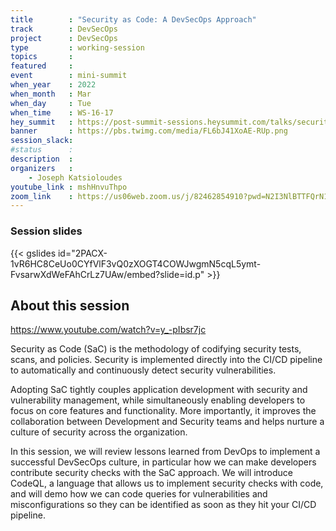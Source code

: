 ```yaml
---
title        : "Security as Code: A DevSecOps Approach"
track        : DevSecOps
project      : DevSecOps
type         : working-session
topics       :
featured     :
event        : mini-summit
when_year    : 2022
when_month   : Mar
when_day     : Tue
when_time    : WS-16-17
hey_summit   : https://post-summit-sessions.heysummit.com/talks/security-as-code-a-devsecops-approach/
banner       : https://pbs.twimg.com/media/FL6bJ41XoAE-RUp.png
session_slack:
#status      : 
description  :
organizers   :
    - Joseph Katsioloudes        
youtube_link : mshHnvuThpo
zoom_link    : https://us06web.zoom.us/j/82462854910?pwd=N2I3NlBTTFQrN1VwLzJXQW1TZ282Zz09
---
```

### Session slides

{{< gslides id="2PACX-1vR6HC8CeUo0CYfVlF3vQ0zXOGT4COWJwgmN5cqL5ymt-FvsarwXdWeFAhCrLz7UAw/embed?slide=id.p" >}}
## About this session
https://www.youtube.com/watch?v=y_-pIbsr7jc

Security as Code (SaC) is the methodology of codifying security tests, scans, and policies. Security is implemented directly into the CI/CD pipeline to automatically and continuously detect security vulnerabilities. 

Adopting SaC tightly couples application development with security and vulnerability management, while simultaneously enabling developers to focus on core features and functionality. More importantly, it improves the collaboration between Development and Security teams and helps nurture a culture of security across the organization.

In this session, we will review lessons learned from DevOps to implement a successful DevSecOps culture, in particular how we can make developers contribute security checks with the SaC approach. We will introduce CodeQL, a language that allows us to implement security checks with code, and will demo how we can code queries for vulnerabilities and misconfigurations so they can be identified as soon as they hit your CI/CD pipeline.
